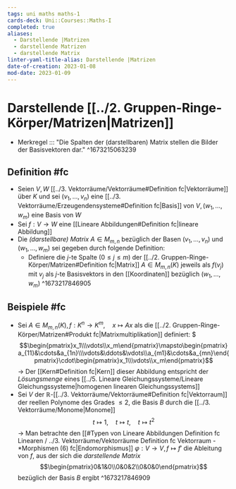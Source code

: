 ```yaml
---
tags: uni maths maths-1
cards-deck: Uni::Courses::Maths-I
completed: true
aliases:
  - Darstellende |Matrizen
  - darstellende Matrizen
  - darstellende Matrix
linter-yaml-title-alias: Darstellende |Matrizen
date-of-creation: 2023-01-08
mod-date: 2023-01-09
---
```


# Darstellende [[../2. Gruppen-Ringe-Körper/Matrizen|Matrizen]]
- Merkregel ::: "Die Spalten der (darstellbaren) Matrix stellen die Bilder der Basisvektoren dar." ^1673215063239

## Definition #fc
- Seien $V,W$ [[../3. Vektorräume/Vektorräume#Definition fc|Vektorräume]] über $K$ und sei $(v_1,\dots,v_n)$ eine [[../3. Vektorräume/Erzeugendensysteme#Definition fc|Basis]] von $V, (w_1,\dots,w_m)$ eine Basis von $W$
- Sei $f:V\to W$ eine [[Lineare Abbildungen#Definition fc|lineare Abbildung]]
- Die *(darstellbare) Matrix* $A\in M_{m,n}$ bezüglich der Basen $(v_1,\dots,v_n)$ und $(w_1,\dots,w_m)$ sei gegeben durch folgende Definition:
	- Definiere die $j$-te Spalte $(0\leq j\leq m)$ der [[../2. Gruppen-Ringe-Körper/Matrizen#Definition fc|Matrix]] $A\in M_{m,n}(K)$ jeweils als $f(v_j)$ mit $v_j$ als $j$-te Basisvektors in den [[Koordinaten]] bezüglich $(w_1,\dots,w_m)$
^1673217846905

## Beispiele #fc
- Sei $A\in M_{m,n}(K),f:K^n\to K^m,\quad x\mapsto Ax$ als die [[../2. Gruppen-Ringe-Körper/Matrizen#Produkt fc|Matrixmultiplikation]] definiert: \$$$\begin{pmatrix}x_1\\\vdots\\x_m\end{pmatrix}\mapsto\begin{pmatrix}a_{11}&\cdots&a_{1n}\\\vdots&\ddots&\vdots\\a_{m1}&\cdots&a_{mn}\end{pmatrix}\cdot\begin{pmatrix}x_1\\\vdots\\x_m\end{pmatrix}$$
	→ Der [[Kern#Definition fc|Kern]] dieser Abbildung entspricht der *Lösungsmenge* eines [[../5. Lineare Gleichungssysteme/Lineare Gleichungssysteme|homogenen linearen Gleichungssystems]]
- Sei $V$ der $\mathbb{R}$-[[../3. Vektorräume/Vektorräume#Definition fc|Vektorraum]] der reellen Polynome des Grades $\leq2,$ die Basis $B$ durch die [[../3. Vektorräume/Monome|Monome]] $$t\mapsto1,\quad t\mapsto t,\quad t\mapsto t^2$$
	→ Man betrachte den [[#Typen von Lineare Abbildungen Definition fc Linearen / ../3. Vektorräume/Vektorräume Definition fc Vektorraum - *Morphismen (6) fc|Endomorphismus]] $\varphi:V\to V,f\mapsto f'$ die Ableitung von $f,$ aus der sich die *darstellende Matrix* $$\begin{pmatrix}0&1&0\\0&0&2\\0&0&0\end{pmatrix}$$ bezüglich der Basis $B$ ergibt
^1673217846909
